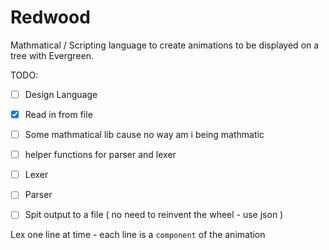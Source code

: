 # Redwood
Mathmatical / Scripting language to create animations to be displayed on a tree with Evergreen.

TODO:

- [ ] Design Language
- [x] Read in from file
- [ ] Some mathmatical lib cause no way am i being mathmatic
- [ ] helper functions for parser and lexer
- [ ] Lexer
- [ ] Parser
- [ ] Spit output to a file ( no need to reinvent the wheel - use json )


Lex one line at time - each line is a `component` of the animation
